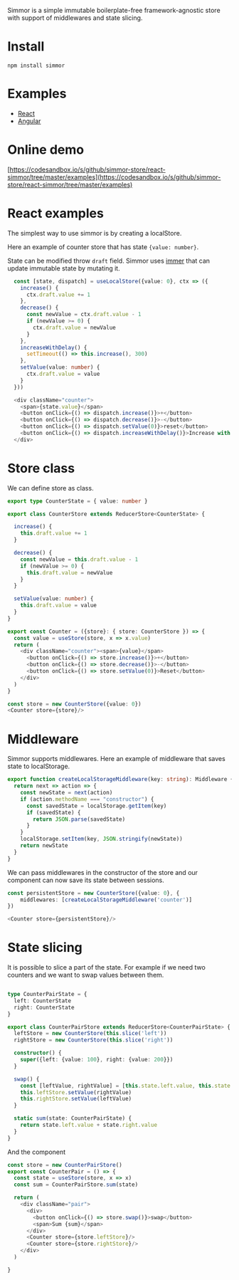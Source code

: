 Simmor is a simple immutable boilerplate-free framework-agnostic store with support of middlewares and state slicing.


# Install
`npm install simmor`

# Examples

* [React](https://github.com/simmor-store/react-simmor) 
* [Angular](https://github.com/simmor-store/angular-simmor-examples)

# Online demo

[https://codesandbox.io/s/github/simmor-store/react-simmor/tree/master/examples](https://codesandbox.io/s/github/simmor-store/react-simmor/tree/master/examples)

# React examples

The simplest way to use simmor is by creating a localStore. 

Here an example of counter store that has state `{value: number}`.

State can be modified throw `draft` field. Simmor uses [immer](https://github.com/immerjs/immer) that can update immutable state by mutating it.

```ts
  const [state, dispatch] = useLocalStore({value: 0}, ctx => ({
    increase() {
      ctx.draft.value += 1
    },
    decrease() {
      const newValue = ctx.draft.value - 1
      if (newValue >= 0) {
        ctx.draft.value = newValue
      }
    },
    increaseWithDelay() {
      setTimeout(() => this.increase(), 300)
    },   
    setValue(value: number) {
      ctx.draft.value = value
    }
  }))

```
```ts
  <div className="counter">
    <span>{state.value}</span>
    <button onClick={() => dispatch.increase()}>+</button>
    <button onClick={() => dispatch.decrease()}>-</button>
    <button onClick={() => dispatch.setValue(0)}>reset</button>
    <button onClick={() => dispatch.increaseWithDelay()}>Increase with delay</button>
  </div>

```

# Store class
We can define store as class.

```ts
export type CounterState = { value: number }

export class CounterStore extends ReducerStore<CounterState> {

  increase() {
    this.draft.value += 1
  }

  decrease() {
    const newValue = this.draft.value - 1
    if (newValue >= 0) {
      this.draft.value = newValue
    }
  }

  setValue(value: number) {
    this.draft.value = value
  }
}

```

```ts
export const Counter = ({store}: { store: CounterStore }) => {
  const value = useStore(store, x => x.value)
  return (
    <div className="counter"><span>{value}</span>
      <button onClick={() => store.increase()}>+</button>
      <button onClick={() => store.decrease()}>-</button>
      <button onClick={() => store.setValue(0)}>Reset</button>
    </div>
  )
}

```
```ts
const store = new CounterStore({value: 0})
<Counter store={store}/>
```

# Middleware
Simmor supports middlewares. Here an example of middleware that saves state to localStorage.
```ts
export function createLocalStorageMiddleware(key: string): Middleware {
  return next => action => {
    const newState = next(action)
    if (action.methodName === "constructor") {
      const savedState = localStorage.getItem(key)
      if (savedState) {
        return JSON.parse(savedState)
      }
    }
    localStorage.setItem(key, JSON.stringify(newState))
    return newState
  }
}

```
We can pass middlewares in the constructor of the store and our component can now save its state between sessions.


```ts
const persistentStore = new CounterStore({value: 0}, {
    middlewares: [createLocalStorageMiddleware('counter')]
})

<Counter store={persistentStore}/>
```

# State slicing
It is possible to slice a part of the state.
For example if we need two counters and we want to swap values between them.

```ts

type CounterPairState = {
  left: CounterState
  right: CounterState
}

export class CounterPairStore extends ReducerStore<CounterPairState> {
  leftStore = new CounterStore(this.slice('left'))
  rightStore = new CounterStore(this.slice('right'))

  constructor() {
    super({left: {value: 100}, right: {value: 200}})
  }

  swap() {
    const [leftValue, rightValue] = [this.state.left.value, this.state.right.value]
    this.leftStore.setValue(rightValue)
    this.rightStore.setValue(leftValue)
  }

  static sum(state: CounterPairState) {
    return state.left.value + state.right.value
  }
}

```
And the component
```ts
const store = new CounterPairStore()
export const CounterPair = () => {
  const state = useStore(store, x => x)
  const sum = CounterPairStore.sum(state)

  return (
    <div className="pair">
      <div>
        <button onClick={() => store.swap()}>swap</button>
        <span>Sum {sum}</span>
      </div>
      <Counter store={store.leftStore}/>
      <Counter store={store.rightStore}/>
    </div>
  )

}
```





